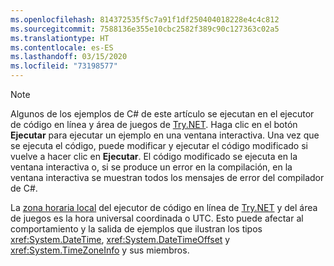 ```yaml
---
ms.openlocfilehash: 814372535f5c7a91f1df250404018228e4c4c812
ms.sourcegitcommit: 7588136e355e10cbc2582f389c90c127363c02a5
ms.translationtype: HT
ms.contentlocale: es-ES
ms.lasthandoff: 03/15/2020
ms.locfileid: "73198577"
---
```


> [!NOTE]
> Algunos de los ejemplos de C# de este artículo se ejecutan en el ejecutor de código en línea y área de juegos de [Try.NET](https://dotnet.microsoft.com/platform/try-dotnet). Haga clic en el botón **Ejecutar** para ejecutar un ejemplo en una ventana interactiva. Una vez que se ejecuta el código, puede modificar y ejecutar el código modificado si vuelve a hacer clic en **Ejecutar**. El código modificado se ejecuta en la ventana interactiva o, si se produce un error en la compilación, en la ventana interactiva se muestran todos los mensajes de error del compilador de C#.
>
> La [zona horaria local](xref:System.TimeZoneInfo.Local) del ejecutor de código en línea de [Try.NET](https://dotnet.microsoft.com/platform/try-dotnet) y del área de juegos es la hora universal coordinada o UTC. Esto puede afectar al comportamiento y la salida de ejemplos que ilustran los tipos <xref:System.DateTime>, <xref:System.DateTimeOffset> y <xref:System.TimeZoneInfo> y sus miembros.
